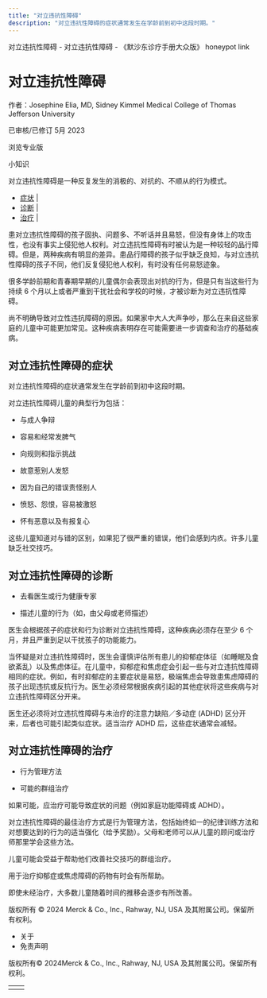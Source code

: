 ```yaml
---
title: "对立违抗性障碍"
description: "对立违抗性障碍的症状通常发生在学龄前到初中这段时期。"
---
```


﻿对立违抗性障碍 \- 对立违抗性障碍 \- 《默沙东诊疗手册大众版》 honeypot link

# 对立违抗性障碍

作者：Josephine Elia, MD, Sidney Kimmel Medical College of Thomas Jefferson
University

已审核/已修订 5月 2023

浏览专业版

小知识

对立违抗性障碍是一种反复发生的消极的、对抗的、不顺从的行为模式。

- [症状](#症状_v42592701_zh) \|
- [诊断](#诊断_v42592721_zh) \|
- [治疗](#治疗_v42592732_zh) \|

患对立违抗性障碍的孩子固执、问题多、不听话并且易怒，但没有身体上的攻击性，也没有事实上侵犯他人权利。对立违抗性障碍有时被认为是一种较轻的品行障碍。但是，两种疾病有明显的差异。患品行障碍的孩子似乎缺乏良知，与对立违抗性障碍的孩子不同，他们反复侵犯他人权利，有时没有任何易怒迹象。

很多学龄前期和青春期早期的儿童偶尔会表现出对抗的行为，但是只有当这些行为持续 6 个月以上或者严重到干扰社会和学校的时候，才被诊断为对立违抗性障碍。

尚不明确导致对立性违抗障碍的原因。如果家中大人大声争吵，那么在来自这些家庭的儿童中可能更加常见。这种疾病表明存在可能需要进一步调查和治疗的基础疾病。

## 对立违抗性障碍的症状

对立违抗性障碍的症状通常发生在学龄前到初中这段时期。

对立违抗性障碍儿童的典型行为包括：

- 与成人争辩

- 容易和经常发脾气

- 向规则和指示挑战

- 故意惹别人发怒

- 因为自己的错误责怪别人

- 愤怒、怨恨，容易被激怒

- 怀有恶意以及有报复心


这些儿童知道对与错的区别，如果犯了很严重的错误，他们会感到内疚。许多儿童缺乏社交技巧。

## 对立违抗性障碍的诊断

- 去看医生或行为健康专家

- 描述儿童的行为（如，由父母或老师描述）


医生会根据孩子的症状和行为诊断对立违抗性障碍，这种疾病必须存在至少 6 个月，并且严重到足以干扰孩子的功能能力。

当怀疑是对立违抗性障碍时，医生会谨慎评估所有患儿的抑郁症体征（如睡眠及食欲紊乱）以及焦虑体征。在儿童中，抑郁症和焦虑症会引起一些与对立违抗性障碍相同的症状。例如，有时抑郁症的主要症状是易怒，极端焦虑会导致患焦虑障碍的孩子出现违抗或反抗行为。医生必须经常根据疾病引起的其他症状将这些疾病与对立违抗性障碍区分开来。

医生还必须将对立违抗性障碍与未治疗的注意力缺陷／多动症 (ADHD) 区分开来，后者也可能引起类似症状。适当治疗 ADHD 后，这些症状通常会减轻。

## 对立违抗性障碍的治疗

- 行为管理方法

- 可能的群组治疗


如果可能，应治疗可能导致症状的问题（例如家庭功能障碍或 ADHD）。

对立违抗性障碍的最佳治疗方式是行为管理方法，包括始终如一的纪律训练方法和对想要达到的行为的适当强化（给予奖励）。父母和老师可以从儿童的顾问或治疗师那里学会这些方法。

儿童可能会受益于帮助他们改善社交技巧的群组治疗。

用于治疗抑郁症或焦虑障碍的药物有时会有所帮助。

即使未经治疗，大多数儿童随着时间的推移会逐步有所改善。



版权所有 © 2024
Merck & Co., Inc., Rahway, NJ, USA 及其附属公司。保留所有权利。

- 关于
- 免责声明

版权所有© 2024Merck & Co., Inc., Rahway, NJ, USA 及其附属公司。保留所有权利。

|     |     |
| --- | --- |
|  |  |